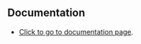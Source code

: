 ## Documentation



- [Click to go to documentation page](https://documenter.getpostman.com/view/22363036/2s9YeN39Re).